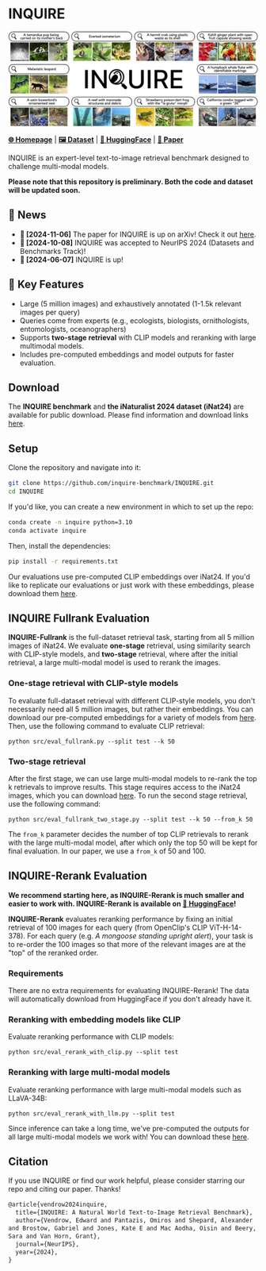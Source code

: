 # INQUIRE

![INQUIRE teaser figure](assets/teaser.jpg)

[**🌐 Homepage**](https://inquire-benchmark.github.io/) | [**🖼️ Dataset**](https://github.com/inquire-benchmark/INQUIRE/tree/main/data/) | [**🤗 HuggingFace**](https://huggingface.co/datasets/evendrow/INQUIRE-Rerank) | [**📖 Paper**](https://arxiv.org/abs/2411.02537)

INQUIRE is an expert-level text-to-image retrieval benchmark designed to challenge multi-modal models. 


**Please note that this repository is preliminary. Both the code and dataset will be updated soon.**


## 🔔 News
- **🚀 [2024-11-06]** The paper for INQUIRE is up on arXiv! Check it out [here](https://arxiv.org/abs/2411.02537).
- **🚀 [2024-10-08]** INQUIRE was accepted to NeurIPS 2024 (Datasets and Benchmarks Track)!
- **🚀 [2024-06-07]** INQUIRE is up!


## 🌟 Key Features
- Large (5 million images) and exhaustively annotated (1-1.5k relevant images per query)
- Queries come from experts (e.g., ecologists, biologists, ornithologists, entomologists, oceanographers)
- Supports **two-stage retrieval** with CLIP models and reranking with large multimodal models.
- Includes pre-computed embeddings and model outputs for faster evaluation.



## Download

The **INQUIRE benchmark** and **the iNaturalist 2024 dataset (iNat24)** are available for public download. Please find information and download links [here](data/README.md).

## Setup

Clone the repository and navigate into it:
```bash
git clone https://github.com/inquire-benchmark/INQUIRE.git
cd INQUIRE
```

If you'd like, you can create a new environment in which to set up the repo:
```bash
conda create -n inquire python=3.10
conda activate inquire
```

Then, install the dependencies:
```bash
pip install -r requirements.txt
```

Our evaluations use pre-computed CLIP embeddings over iNat24. If you'd like to replicate our evaluations or just work with these embeddings, please download them [here](data/README.md). 

## INQUIRE Fullrank Evaluation

**INQUIRE-Fullrank** is the full-dataset retrieval task, starting from all 5 million images of iNat24. We evaluate **one-stage** retrieval, using similarity search with CLIP-style models, and **two-stage** retrieval, where after the initial retrieval, a large multi-modal model is used to rerank the images.

### One-stage retrieval with CLIP-style models

To evaluate full-dataset retrieval with different CLIP-style models, you don't necessarily need all 5 million images, but rather their embeddings. You can download our pre-computed embeddings for a variety of models from [here](data/README.md). Then, use the following command to evaluate CLIP retrieval:

```
python src/eval_fullrank.py --split test --k 50
```

### Two-stage retrieval

After the first stage, we can use large multi-modal models to re-rank the top k retrievals to improve results. This stage requires access to the iNat24 images, which you can download [here](data/README.md). To run the second stage retrieval, use the following command:

```
python src/eval_fullrank_two_stage.py --split test --k 50 --from_k 50
```

The `from_k` parameter decides the number of top CLIP retrievals to rerank with the large multi-modal model, after which only the top 50 will be kept for final evaluation. In our paper, we use a `from_k` of 50 and 100.


## INQUIRE-Rerank Evaluation

**We recommend starting here, as INQUIRE-Rerank is much smaller and easier to work with. INQUIRE-Rerank is available on [🤗 HuggingFace](https://huggingface.co/datasets/evendrow/INQUIRE-Rerank)!**

**INQUIRE-Rerank** evaluates reranking performance by fixing an initial retrieval of 100 images for each query (from OpenClip's CLIP ViT-H-14-378). For each query (e.g. _A mongoose standing upright alert_), your task is to re-order the 100 images so that more of the relevant images are at the "top" of the reranked order. 

### Requirements

There are no extra requirements for evaluating INQUIRE-Rerank! The data will automatically download from HuggingFace if you don't already have it. 

### Reranking with embedding models like CLIP

Evaluate reranking performance with CLIP models:

```
python src/eval_rerank_with_clip.py --split test
```

### Reranking with large multi-modal models

Evaluate reranking performance with large multi-modal models such as LLaVA-34B:

```
python src/eval_rerank_with_llm.py --split test
```

Since inference can take a long time, we've pre-computed the outputs for all large multi-modal models we work with! You can download these [here](cache/README.md).

## Citation
If you use INQUIRE or find our work helpful, please consider starring our repo and citing our paper. Thanks!

```
@article{vendrow2024inquire,
  title={INQUIRE: A Natural World Text-to-Image Retrieval Benchmark}, 
  author={Vendrow, Edward and Pantazis, Omiros and Shepard, Alexander and Brostow, Gabriel and Jones, Kate E and Mac Aodha, Oisin and Beery, Sara and Van Horn, Grant},
  journal={NeurIPS},
  year={2024},
}
```
